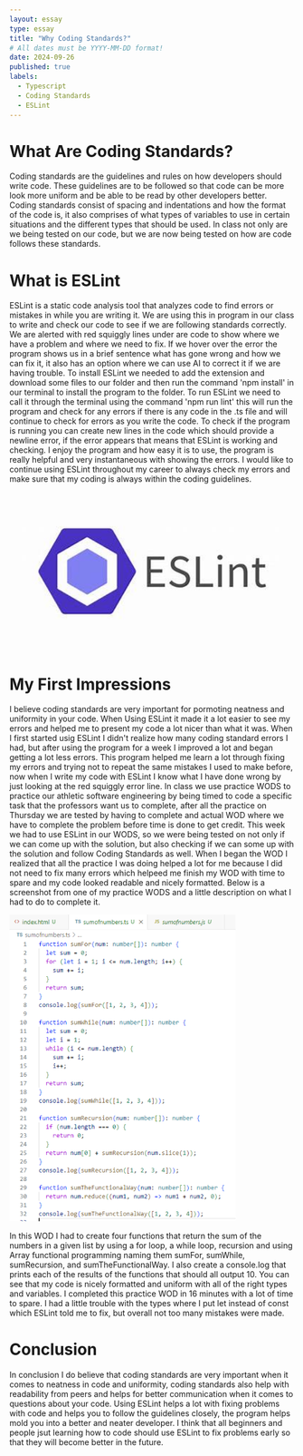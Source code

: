 ```yaml
---
layout: essay
type: essay
title: "Why Coding Standards?"
# All dates must be YYYY-MM-DD format!
date: 2024-09-26
published: true
labels:
  - Typescript
  - Coding Standards
  - ESLint
---
```

# What Are Coding Standards?
   Coding standards are the guidelines and rules on how developers should write code.  These guidelines are to be followed so that code can be more 
look more uniform and be able to be read by other developers better.  Coding standards consist of spacing and indentations and how the format of the 
code is, it also comprises of what types of variables to use in certain situations and the different types that should be used.  In class not only are we being tested on our code, but we are now being tested on how are code follows these standards.

# What is ESLint
   ESLint is a static code analysis tool that analyzes code to find errors or mistakes in while you are writing it.  We are using this in program in 
our class to write and check our code to see if we are following standards correctly.  We are alerted with red squiggly lines under are code to show 
where we have a problem and where we need to fix.  If we hover over the error the program shows us in a brief sentence what has gone wrong and how we
can fix it, it also has an option where we can use AI to correct it if we are having trouble.  To install ESLint we needed to add the extension and download some files to our folder and then run the command 'npm install' in our terminal to install the program to the folder.  To run ESLint we need to call it through the terminal using the command 'npm run lint' this will run the program and check for any errors if there is any code in the .ts file and will continue to check for errors as you write the code.  To check if the program is running you can create new lines in the code which should provide a newline error, if the error appears that means that ESLint is working and checking.  I enjoy the program and how easy it is to use, the program is really helpful and very instantaneous with showing the errors.  I would like to continue using ESLint throughout my career to always check my errors and make sure that my coding is always within the coding guidelines.

<img width="600px" class="rounded float-start pe-4" src="../img/codingStandards/ESLintIMG.jpeg">  <br>

 
  
  # My First Impressions
  I believe coding standards are very important for pormoting neatness and uniformity in your code.  When Using ESLint it made it a lot easier to see
my errors and helped me to present my code a lot nicer than what it was.  When I first started usig ESLint I didn't realize how many coding standard 
errors I had, but after using the program for a week I improved a lot and began getting a lot less errors.  This program helped me learn a lot through fixing my errors and trying not to repeat the same mistakes I used to make before, now when I write my code with ESLint I know what I have done wrong by just looking at the red squiggly error line.  In class we use practice WODS to practice our athletic software engineering by being timed to code a specific task that the professors want us to complete, after all the practice on Thursday we are tested by having to complete and actual WOD where we have to complete the problem before time is done to get credit.  This week we had to use ESLint in our WODS, so we were being tested on not only if we can come up with the solution, but also checking if we can some up with the solution and follow Coding Standards as well.  When I began the WOD I realized that all the practice I was doing helped a lot for me because I did not need to fix many errors which helpeed me finish my WOD with time to spare and my code looked readable and nicely formatted.  Below is a screenshot from one of my practice WODS and a little description on what I had to do to complete it.

<img width="400px" class="rounded float-start pe-4" src="../img/codingStandards/WODExample.png">  <br>

  
   In this WOD I had to create four functions that return the sum of the numbers in a given list by using a for loop, a while loop, recursion and using Array functional programming naming them sumFor, sumWhile, sumRecursion, and sumTheFunctionalWay.  I also create a console.log that prints each of the results of the functions that should all output 10.  You can see that my code is nicely formatted and uniform with all of the right types and variables.  I completed this practice WOD in 16 minutes with a lot of time to spare.  I had a little trouble with the types where I put let instead of const which ESLint told me to fix, but overall not too many mistakes were made.

 # Conclusion
  In conclusion I do believe that coding standards are very important when it comes to neatness in code and uniformity, coding standards also help with readability from peers and helps for better communication when it comes to questions about your code.  Using ESLint helps a lot with fixing problems with code and helps you to follow the guidelines closely, the program helps mold you into a better and neater developer.  I think that all beginners and people jsut learning how to code should use ESLint to fix problems early so that they will become better in the future.


